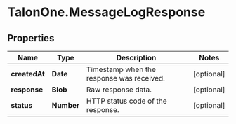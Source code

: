 # TalonOne.MessageLogResponse

## Properties

Name | Type | Description | Notes
------------ | ------------- | ------------- | -------------
**createdAt** | **Date** | Timestamp when the response was received. | [optional] 
**response** | **Blob** | Raw response data. | [optional] 
**status** | **Number** | HTTP status code of the response. | [optional] 


